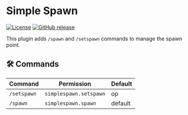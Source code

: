 # Simple Spawn
 [![License](https://img.shields.io/badge/license-MIT-green)](LICENSE) [![GitHub release](https://img.shields.io/github/v/release/Feisk73/simple-spawn)](https://github.com/Feisk73/simple-spawn/releases)

This plugin adds `/spawn` and `/setspawn` commands to manage the spawn point.

## 🛠 Commands

| Command     | Permission             | Default |
|-------------|------------------------|---------|
| `/setspawn` | `simplespawn.setspawn` | op      |
| `/spawn`    | `simplespawn.spawn`    | default |

